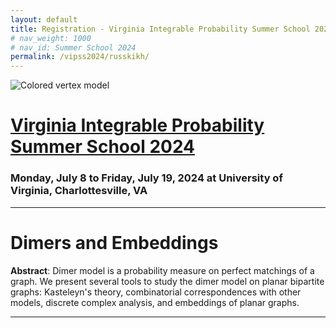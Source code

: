```yaml
---
layout: default
title: Registration - Virginia Integrable Probability Summer School 2024
# nav_weight: 1000
# nav_id: Summer School 2024
permalink: /vipss2024/russkikh/
---
```


<img src="{{site.url}}/vipss2024/color-vertex.jpg" style="max-width:100%" alt="Colored vertex model">

# <a href="{{site.url}}/vipss2024/">Virginia Integrable Probability Summer School 2024</a>

### Monday, July 8 to Friday, July 19, 2024 at University of Virginia, Charlottesville, VA



---

# Dimers and Embeddings

**Abstract**: Dimer model is a probability measure on perfect matchings of a graph. We present several tools to study the dimer model on planar bipartite graphs: Kasteleyn's theory, combinatorial correspondences with other models, discrete complex analysis, and embeddings of planar graphs.

---